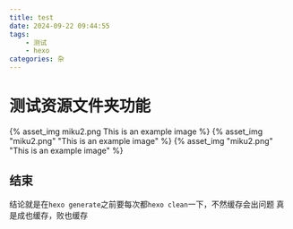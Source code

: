 ```yaml
---
title: test
date: 2024-09-22 09:44:55
tags:
    - 测试
    - hexo
categories: 杂
---
```

# 测试资源文件夹功能
{% asset_img miku2.png This is an example image %}
{% asset_img "miku2.png" "This is an example image" %}
{% asset_img "miku2.png" "This is an example image" %}
## 结束
结论就是在`hexo generate`之前要每次都`hexo clean`一下，不然缓存会出问题
真是成也缓存，败也缓存